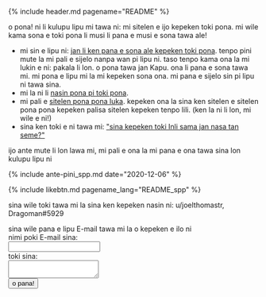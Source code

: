 {% include header.md pagename="README" %}

<span class="spp">o pona! ni li kulupu lipu mi tawa ni: mi sitelen e ijo kepeken toki pona. mi wile kama sona e toki pona li musi li pana e musi e sona tawa ale!</span>

- <span class="spp">mi sin e lipu ni:</span> [<span class="spp">jan li ken pana e sona ale kepeken toki pona</span>](https://joelthomastr.github.io/tokipona/pana-sona-ale_spp). <span class="spp">tenpo pini mute la mi pali e sijelo nanpa wan pi lipu ni. taso tenpo kama ona la mi lukin e ni: pakala li lon. o pona tawa jan Kapu. ona li pana e sona tawa mi. mi pona e lipu mi la mi kepeken sona ona. mi pana e sijelo sin pi lipu ni tawa sina.</span>
- <span class="spp">mi la ni li</span> [<span class="spp">nasin pona pi toki pona</span>](https://joelthomastr.github.io/tokipona/nasin-pona-pi-toki-pona_spp).
- <span class="spp">mi pali e</span> [<span class="spp">sitelen pona pona luka</span>](https://joelthomastr.github.io/tokipona/sitelen-pona-pona-luka_spp). <span class="spp">kepeken ona la sina ken sitelen e sitelen pona pona kepeken palisa sitelen kepeken tenpo lili.</span> (<span class="spp">ken la ni li lon, mi wile e ni!</span>)
- <span class="spp">sina ken toki e ni tawa mi:</span> [<span class="spp">"sina kepeken toki Inli sama jan nasa tan seme?"</span>](https://joelthomastr.github.io/tokipona/kepeken-pi-toki-inli_spp)

<span class="spp">ijo ante mute li lon lawa mi, mi pali e ona la mi pana e ona tawa sina lon kulupu lipu ni</span>

{% include ante-pini_spp.md date="2020-12-06" %}

{% include likebtn.md pagename_lang="README_spp" %}

<span class="spp">sina wile toki tawa mi la sina ken kepeken nasin ni:</span>
u/joelthomastr, Dragoman#5929

<form
  action="https://formspree.io/xpzyllzr"
  method="POST"
>
  <label>
    <span class="spp">sina wile pana e lipu E-mail tawa mi la o kepeken e ilo ni</span><br><span class="spp">nimi poki E-mail sina:</span><br>
    <input type="text" name="_replyto">
  </label><br>
  <label>
    <span class="spp">toki sina:</span><br>
    <textarea name="message"></textarea>
  </label>
<br>
  <button type="submit"><span class="spp">o pana!</span></button>
